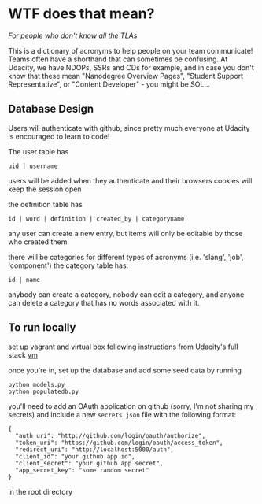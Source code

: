 # WTF does that mean?
_For people who don't know all the TLAs_

This is a dictionary of acronyms to help people on your team communicate!
Teams often have a shorthand that can sometimes be confusing. At Udacity,
we have NDOPs, SSRs and CDs for example, and in case you don't know that
these mean "Nanodegree Overview Pages", "Student Support Representative",
or "Content Developer" - you might be SOL...

## Database Design

Users will authenticate with github, since pretty much everyone at Udacity is
encouraged to learn to code!

The user table has
```
uid | username
```
users will be added when they authenticate and their browsers cookies will keep
the session open

the definition table has
```
id | word | definition | created_by | categoryname
```
any user can create a new entry, but items will only be editable by those who
created them

there will be categories for different types of acronyms (i.e. 'slang', 'job', 'component')
the category table has:
```
id | name
```
anybody can create a category, nobody can edit a category, and anyone can delete
a category that has no words associated with it.


## To run locally

set up vagrant and virtual box following instructions from Udacity's full stack
[vm](https://github.com/udacity/fullstack-nanodegree-vm)

once you're in, set up the database and add some seed data by running 
```
python models.py
python populatedb.py
```

you'll need to add an OAuth application on github (sorry, I'm not sharing my secrets)
and include a new `secrets.json` file with the following format: 
```
{
  "auth_uri": "http://github.com/login/oauth/authorize",
  "token_uri": "https://github.com/login/oauth/access_token",
  "redirect_uri": "http://localhost:5000/auth",
  "client_id": "your github app id",
  "client_secret": "your github app secret",
  "app_secret_key": "some random secret"
}
```
in the root directory
